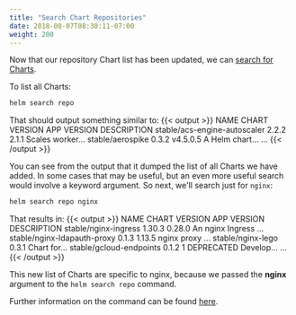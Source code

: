 ```yaml
---
title: "Search Chart Repositories"
date: 2018-08-07T08:30:11-07:00
weight: 200
---
```


Now that our repository Chart list has been updated, we can [search for
Charts](https://helm.sh/docs/helm/helm_search/).

To list all Charts:

```bash test=yes
helm search repo
```

That should output something similar to:
{{< output >}}
NAME                                    CHART VERSION   APP VERSION                     DESCRIPTION
stable/acs-engine-autoscaler            2.2.2           2.1.1                           Scales worker...
stable/aerospike                        0.3.2           v4.5.0.5                        A Helm chart...
...
{{< /output >}}

You can see from the output that it dumped the list of all Charts we have added.
In some cases that may be useful, but an even more useful search would involve a
keyword argument.  So next, we'll search just for `nginx`:

```sh
helm search repo nginx
```

That results in:
{{< output >}}
NAME                            CHART VERSION   APP VERSION     DESCRIPTION
stable/nginx-ingress            1.30.3          0.28.0          An nginx Ingress ...
stable/nginx-ldapauth-proxy     0.1.3           1.13.5          nginx proxy ...
stable/nginx-lego               0.3.1                           Chart for...
stable/gcloud-endpoints         0.1.2           1               DEPRECATED Develop...
...
{{< /output >}}

This new list of Charts are specific to nginx, because we passed the **nginx**
argument to the `helm search repo` command.

Further information on the command can be found [here](https://helm.sh/docs/helm/helm_search_repo/).
